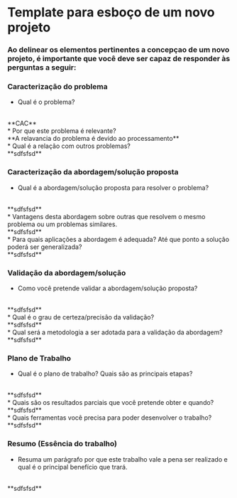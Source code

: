 # Template para esboço de um novo projeto
### Ao delinear os elementos pertinentes a concepçao de um novo projeto, é importante que você deve ser capaz de responder às perguntas a seguir: 

### Caracterização do problema
* Qual é o problema? 
</br>
**CAC**
</br>
* Por que este problema é relevante? 
</br>
**A relavancia do problema é devido ao processamento**
</br>
* Qual é a relação com outros problemas? 
</br>
**sdfsfsd**
</br>

### Caracterização da abordagem/solução proposta
* Qual é a abordagem/solução proposta para resolver o problema? 
</br>
**sdfsfsd**
</br>
* Vantagens desta abordagem sobre outras que resolvem o mesmo problema ou um problemas similares. 
</br>
**sdfsfsd**
</br>
* Para quais aplicações a abordagem é adequada? Até que ponto a solução poderá ser generalizada? 
</br>
**sdfsfsd**
</br>

### Validação da abordagem/solução
* Como você pretende validar a abordagem/solução proposta? 
</br>
**sdfsfsd**
</br>
* Qual é o grau de certeza/precisão da validação? 
</br>
**sdfsfsd**
</br>
* Qual será a metodologia a ser adotada para a validação da abordagem? 
</br>
**sdfsfsd**
</br>

### Plano de Trabalho
* Qual é o plano de trabalho? Quais são as principais etapas? 
</br>
**sdfsfsd**
</br>
* Quais são os resultados parciais que você pretende obter e quando? 
</br>
**sdfsfsd**
</br>
* Quais ferramentas você precisa para poder desenvolver o trabalho?
</br>
**sdfsfsd**
</br>

### Resumo (Essência do trabalho)
* Resuma um parágrafo por que este trabalho vale a pena ser realizado e qual é o principal benefício que trará.
</br>
**sdfsfsd**
</br>
